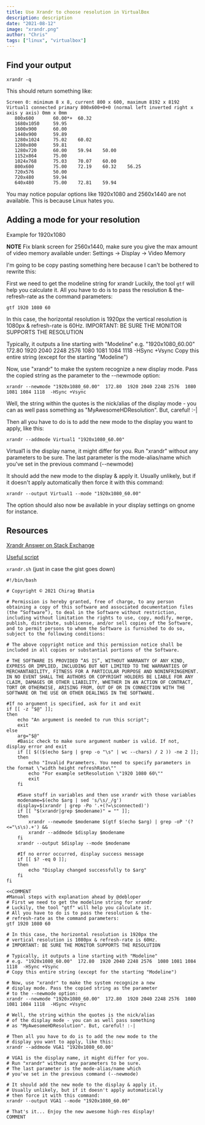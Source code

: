 ```yaml
---
title: Use Xrandr to choose resolution in VirtualBox
description: description
date: "2021-08-12"
image: "xrandr.png"
author: "Chris"
tags: ["linux", "virtualbox"]
---
```


## Find your output

```
xrandr -q
```

This should return something like:

```
Screen 0: minimum 8 x 8, current 800 x 600, maximum 8192 x 8192  
Virtual1 connected primary 800x600+0+0 (normal left inverted right x axis y axis) 0mm x 0mm
   800x600       60.00*+  60.32
   1680x1050     59.95
   1600x900      60.00
   1440x900      59.89
   1280x1024     75.02    60.02
   1280x800      59.81
   1280x720      60.00    59.94    50.00
   1152x864      75.00
   1024x768      75.03    70.07    60.00
   800x600       75.00    72.19    60.32    56.25
   720x576       50.00
   720x480       59.94
   640x480       75.00    72.81    59.94
```

You may notice popular options like 1920x1080 and 2560x1440 are not available. This is because Linux hates you.

## Adding a mode for your resolution

Example for 1920x1080

**NOTE** Fix blank screen for 2560x1440, make sure you give the max amount of video memory available under: Settings -> Display -> Video Memory

I'm going to be copy pasting something here because I can't be bothered to rewrite this:

First we need to get the modeline string for xrandr
Luckily, the tool `gtf` will help you calculate it.
All you have to do is to pass the resolution & the-
refresh-rate as the command parameters:

```
gtf 1920 1080 60
```

In this case, the horizontal resolution is 1920px the
vertical resolution is 1080px & refresh-rate is 60Hz.
IMPORTANT: BE SURE THE MONITOR SUPPORTS THE RESOLUTION

Typically, it outputs a line starting with "Modeline"
e.g. "1920x1080_60.00"  172.80  1920 2040 2248 2576  1080 1081 1084 1118  -HSync +Vsync
Copy this entire string (except for the starting "Modeline")

Now, use "xrandr" to make the system recognize a new
display mode. Pass the copied string as the parameter
to the --newmode option:

```
xrandr --newmode "1920x1080_60.00"  172.80  1920 2040 2248 2576  1080 1081 1084 1118  -HSync +Vsync
```

Well, the string within the quotes is the nick/alias
of the display mode - you can as well pass something
as "MyAwesomeHDResolution". But, careful! :-|

Then all you have to do is to add the new mode to the
display you want to apply, like this:

```
xrandr --addmode Virtual1 "1920x1080_60.00"
```

Virtual1 is the display name, it might differ for you.
Run "xrandr" without any parameters to be sure.
The last parameter is the mode-alias/name which
you've set in the previous command (--newmode)

It should add the new mode to the display & apply it.
Usually unlikely, but if it doesn't apply automatically
then force it with this command:

```
xrandr --output Virtual1 --mode "1920x1080_60.00"
```

The option should also now be available in your display settings on gnome for instance.

## Resources

[Xrandr Answer on Stack Exchange](https://unix.stackexchange.com/questions/227876/how-to-set-custom-resolution-using-xrandr-when-the-resolution-is-not-available-i)

[Useful script](https://gist.github.com/chirag64/7853413)

`xrandr.sh` (just in case the gist goes down)

```
#!/bin/bash

# Copyright © 2021 Chirag Bhatia

# Permission is hereby granted, free of charge, to any person obtaining a copy of this software and associated documentation files (the “Software”), to deal in the Software without restriction, including without limitation the rights to use, copy, modify, merge, publish, distribute, sublicense, and/or sell copies of the Software, and to permit persons to whom the Software is furnished to do so, subject to the following conditions:

# The above copyright notice and this permission notice shall be included in all copies or substantial portions of the Software.

# THE SOFTWARE IS PROVIDED “AS IS”, WITHOUT WARRANTY OF ANY KIND, EXPRESS OR IMPLIED, INCLUDING BUT NOT LIMITED TO THE WARRANTIES OF MERCHANTABILITY, FITNESS FOR A PARTICULAR PURPOSE AND NONINFRINGEMENT. IN NO EVENT SHALL THE AUTHORS OR COPYRIGHT HOLDERS BE LIABLE FOR ANY CLAIM, DAMAGES OR OTHER LIABILITY, WHETHER IN AN ACTION OF CONTRACT, TORT OR OTHERWISE, ARISING FROM, OUT OF OR IN CONNECTION WITH THE SOFTWARE OR THE USE OR OTHER DEALINGS IN THE SOFTWARE.

#If no argument is specified, ask for it and exit
if [[ -z "$@" ]];
then
    echo "An argument is needed to run this script";
    exit
else
    arg="$@"
    #Basic check to make sure argument number is valid. If not, display error and exit
    if [[ $(($(echo $arg | grep -o "\s" | wc --chars) / 2 )) -ne 2 ]];
    then
        echo "Invalid Parameters. You need to specify parameters in the format \"width height refreshRate\""
        echo "For example setResolution \"1920 1080 60\""
        exit
    fi
    
    #Save stuff in variables and then use xrandr with those variables
    modename=$(echo $arg | sed 's/\s/_/g')
    display=$(xrandr | grep -Po '.+(?=\sconnected)')
    if [[ "$(xrandr|grep $modename)" = "" ]];
    then
        xrandr --newmode $modename $(gtf $(echo $arg) | grep -oP '(?<="\s\s).+') &&
        xrandr --addmode $display $modename     
    fi
    xrandr --output $display --mode $modename

    #If no error occurred, display success message
    if [[ $? -eq 0 ]];
    then
        echo "Display changed successfully to $arg"
    fi
fi

<<COMMENT
#Manual steps with explanation ahead by @debloper
# First we need to get the modeline string for xrandr
# Luckily, the tool "gtf" will help you calculate it.
# All you have to do is to pass the resolution & the-
# refresh-rate as the command parameters:
gtf 1920 1080 60

# In this case, the horizontal resolution is 1920px the
# vertical resolution is 1080px & refresh-rate is 60Hz.
# IMPORTANT: BE SURE THE MONITOR SUPPORTS THE RESOLUTION

# Typically, it outputs a line starting with "Modeline"
# e.g. "1920x1080_60.00"  172.80  1920 2040 2248 2576  1080 1081 1084 1118  -HSync +Vsync
# Copy this entire string (except for the starting "Modeline")

# Now, use "xrandr" to make the system recognize a new
# display mode. Pass the copied string as the parameter
# to the --newmode option:
xrandr --newmode "1920x1080_60.00"  172.80  1920 2040 2248 2576  1080 1081 1084 1118  -HSync +Vsync

# Well, the string within the quotes is the nick/alias
# of the display mode - you can as well pass something
# as "MyAwesomeHDResolution". But, careful! :-|

# Then all you have to do is to add the new mode to the
# display you want to apply, like this:
xrandr --addmode VGA1 "1920x1080_60.00"

# VGA1 is the display name, it might differ for you.
# Run "xrandr" without any parameters to be sure.
# The last parameter is the mode-alias/name which
# you've set in the previous command (--newmode)

# It should add the new mode to the display & apply it.
# Usually unlikely, but if it doesn't apply automatically
# then force it with this command:
xrandr --output VGA1 --mode "1920x1080_60.00"

# That's it... Enjoy the new awesome high-res display!
COMMENT
```
